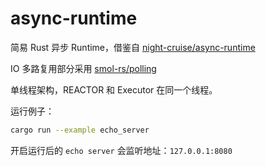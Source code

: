 # async-runtime

简易 Rust 异步 Runtime，借鉴自 [night-cruise/async-runtime](https://github.com/night-cruise/async-runtime)

IO 多路复用部分采用 [smol-rs/polling](https://github.com/smol-rs/polling)

单线程架构，REACTOR 和 Executor 在同一个线程。

运行例子：

```sh
cargo run --example echo_server
```

开启运行后的 `echo server` 会监听地址：`127.0.0.1:8080`